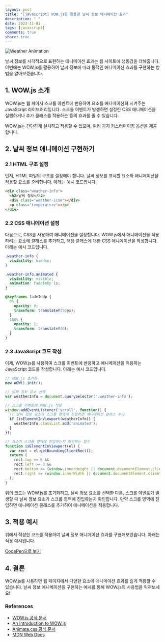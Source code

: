 ```yaml
---
layout: post
title: "[javascript] WOW.js를 활용한 날씨 정보 애니메이션 효과"
description: " "
date: 2023-11-01
tags: [javascript]
comments: true
share: true
---
```


![Weather Animation](weather-animation.gif)

날씨 정보를 시각적으로 표현하는 애니메이션 효과는 웹 사이트에 생동감을 더해줍니다. 이번에는 WOW.js를 활용하여 날씨 정보에 따라 동적인 애니메이션 효과를 구현하는 방법을 알아보겠습니다.

## 1. WOW.js 소개

WOW.js는 웹 페이지 스크롤 이벤트에 반응하여 요소를 애니메이션화 시켜주는 JavaScript 라이브러리입니다. 스크롤 이벤트가 발생하면 설정한 CSS 애니메이션을 실행하거나 추가 클래스를 적용하는 등의 효과를 줄 수 있습니다.

WOW.js는 간단하게 설치하고 적용할 수 있으며, 여러 가지 커스터마이징 옵션을 제공합니다.

## 2. 날씨 정보 애니메이션 구현하기

### 2.1 HTML 구조 설정

먼저, HTML 파일의 구조를 설정해야 합니다. 날씨 정보를 표시할 요소와 애니메이션을 적용할 요소를 준비합니다. 아래는 예시 코드입니다.

```html
<div class="weather-info">
  <h2>날씨 정보</h2>
  <div class="weather-icon"></div>
  <p class="temperature"></p>
</div>
```

### 2.2 CSS 애니메이션 설정

다음으로, CSS를 사용하여 애니메이션을 설정합니다. WOW.js에서 애니메이션을 적용하려는 요소에 클래스를 추가하고, 해당 클래스에 대한 CSS 애니메이션을 작성합니다. 아래는 예시 코드입니다.

```css
.weather-info {
  visibility: hidden;
}

.weather-info.animated {
  visibility: visible;
  animation: fadeInUp 1s;
}

@keyframes fadeInUp {
  0% {
    opacity: 0;
    transform: translateY(50px);
  }
  100% {
    opacity: 1;
    transform: translateY(0);
  }
}
```

### 2.3 JavaScript 코드 작성

이제, WOW.js를 사용하여 스크롤 이벤트에 반응하고 애니메이션을 적용하는 JavaScript 코드를 작성합니다. 아래는 예시 코드입니다.

```javascript
// WOW.js 초기화
new WOW().init();

// 날씨 정보 요소 선택
var weatherInfo = document.querySelector('.weather-info');

// 스크롤 이벤트에 WOW.js 적용
window.addEventListener('scroll', function() {
  // 날씨 정보 요소가 스크롤 영역에 진입하면 애니메이션 클래스 추가
  if (isElementInViewport(weatherInfo)) {
    weatherInfo.classList.add('animated');
  }
});

// 요소가 스크롤 영역에 진입하는지 확인하는 함수
function isElementInViewport(el) {
  var rect = el.getBoundingClientRect();
  return (
    rect.top >= 0 &&
    rect.left >= 0 &&
    rect.bottom <= (window.innerHeight || document.documentElement.clientHeight) &&
    rect.right <= (window.innerWidth || document.documentElement.clientWidth)
  );
}
```

위의 코드는 WOW.js를 초기화하고, 날씨 정보 요소를 선택한 다음, 스크롤 이벤트가 발생할 때 날씨 정보 요소가 스크롤 영역에 진입하는지 확인합니다. 만약 스크롤 영역에 진입하면 애니메이션 클래스를 추가하여 애니메이션을 적용합니다.

## 3. 적용 예시

위에서 작성한 코드를 적용하여 날씨 정보 애니메이션 효과를 구현해보았습니다. 아래는 적용 예시입니다.

[CodePen으로 보기](https://codepen.io/pen/?template=qBjGJbJ)

## 4. 결론

WOW.js를 사용하면 웹 페이지에서 다양한 요소에 애니메이션 효과를 쉽게 적용할 수 있습니다. 날씨 정보 애니메이션을 구현하는 예시를 통해 WOW.js의 사용법을 익혀보세요!

### References
- [WOW.js 공식 문서](https://wowjs.uk/)
- [An Introduction to WOW.js](https://www.sitepoint.com/simple-wow-js-tutorial-scrolling-css-animation/)
- [Animate.css 공식 문서](https://animate.style/)
- [MDN Web Docs](https://developer.mozilla.org/ko/docs/Web/JavaScript)
```
